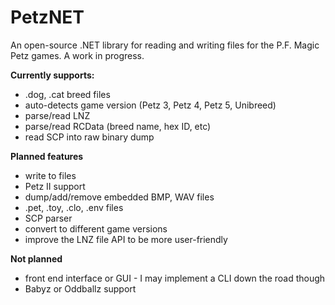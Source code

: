 # PetzNET

An open-source .NET library for reading and writing files for the P.F. Magic Petz games. A work in progress.

**Currently supports:**
- .dog, .cat breed files
- auto-detects game version (Petz 3, Petz 4, Petz 5, Unibreed)
- parse/read LNZ
- parse/read RCData (breed name, hex ID, etc)
- read SCP into raw binary dump

**Planned features**
- write to files
- Petz II support
- dump/add/remove embedded BMP, WAV files
- .pet, .toy, .clo, .env files
- SCP parser
- convert to different game versions
- improve the LNZ file API to be more user-friendly

**Not planned**
- front end interface or GUI - I may implement a CLI down the road though
- Babyz or Oddballz support